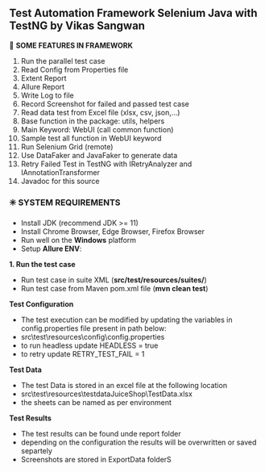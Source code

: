 
## Test Automation Framework Selenium Java with TestNG by Vikas Sangwan

🔆 **SOME FEATURES IN FRAMEWORK**

1. Run the parallel test case
2. Read Config from Properties file
3. Extent Report
4. Allure Report
5. Write Log to file
6. Record Screenshot  for failed and passed  test case
7. Read data test from Excel file (xlsx, csv, json,...)
8. Base function in the package: utils, helpers
9. Main Keyword: WebUI (call common function)
10. Sample test all function in WebUI keyword
11. Run Selenium Grid (remote)
12. Use DataFaker and JavaFaker to generate data
13. Retry Failed Test in TestNG with IRetryAnalyzer and IAnnotationTransformer
14. Javadoc for this source

### ✳️ **SYSTEM REQUIREMENTS**

- Install JDK (recommend JDK >= 11)
- Install Chrome Browser, Edge Browser, Firefox Browser
- Run well on the **Windows** platform
- Setup **Allure ENV**:


**1. Run the test case**

- Run test case in suite XML (**src/test/resources/suites/**)
- Run test case from Maven pom.xml file
  (**mvn clean test**)


**Test Configuration**

- The test execution can be modified by updating the variables in config.properties file present in path below:
- src\test\resources\config\config.properties
- to run headless update HEADLESS = true
- to retry update RETRY_TEST_FAIL = 1

**Test Data**

- The test Data is stored in an excel file at the following location
- src\test\resources\testdataJuiceShop\TestData.xlsx
- the sheets can be named as per environment

**Test Results**

- The test results can be found unde report folder
- depending on the configuration the results will be overwritten or saved separtely
- Screenshots are stored in ExportData folderS
